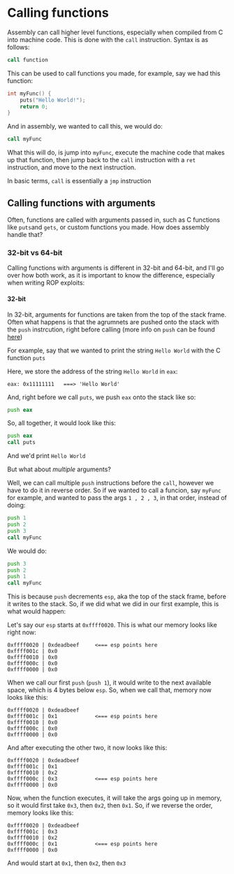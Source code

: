 # Calling functions

Assembly can call higher level functions, especially when compiled from C into machine code. This is done with the `call` instruction. Syntax is as follows:

```asm
call function
```

This can be used to call functions you made, for example, say we had this function:
```c
int myFunc() {
    puts("Hello World!");
    return 0;
}
```

And in assembly, we wanted to call this, we would do:

```asm
call myFunc
```

What this will do, is jump into `myFunc`, execute the machine code that makes up that function, then jump back to the `call` instruction with a `ret` instruction, and move to the next instruction. 

In basic terms, `call` is essentially a `jmp` instruction

## Calling functions with arguments

Often, functions are called with arguments passed in, such as C functions like `puts`and `gets`, or custom functions you made. How does assembly handle that?

### 32-bit vs 64-bit

Calling functions with arguments is different in 32-bit and 64-bit, and I'll go over how both work, as it is important to know the difference, especially when writing ROP exploits:

#### 32-bit

In 32-bit, arguments for functions are taken from the top of the stack frame. Often what happens is that the agrumnets are pushed onto the stack with the `push` instrcution, right before calling (more info on `push` can be found [here](https://github.com/sashaCTF/pwn-rev-notes/blob/master/reverse-engineering/assembly-language/dealing-with-data.md#push))

For example, say that we wanted to print the string `Hello World` with the C function `puts`

Here, we store the address of the string `Hello World` in `eax`:

```
eax: 0x11111111   ===> 'Hello World'
```

And, right before we call `puts`, we push `eax` onto the stack like so:

```asm
push eax
```

So, all together, it would look like this:

```asm
push eax
call puts
```

And we'd print `Hello World`

But what about *multiple* arguments?

Well, we can call multiple `push` instructions before the `call`, however we have to do it in reverse order. So if we wanted to call a funcion, say `myFunc` for example, and wanted to pass the args `1 , 2 , 3`, in that order, instead of doing:
```asm
push 1
push 2
push 3
call myFunc
```

We would do:
```asm
push 3
push 2
push 1
call myFunc
```

This is because `push` decrements `esp`, aka the top of the stack frame, before it writes to the stack. So, if we did what we did in our first example, this is what would happen:

Let's say our `esp` starts at `0xffff0020`. This is what our memory looks like right now:
```
0xffff0020 | 0xdeadbeef     <=== esp points here
0xffff001c | 0x0
0xffff0010 | 0x0
0xffff000c | 0x0
0xffff0000 | 0x0
```
When we call our first `push` (`push 1`), it would write to the next available space, which is 4 bytes below `esp`. So, when we call that, memory now looks like this:
```
0xffff0020 | 0xdeadbeef
0xffff001c | 0x1            <=== esp points here
0xffff0010 | 0x0
0xffff000c | 0x0
0xffff0000 | 0x0
```
And after executing the other two, it now looks like this:
```
0xffff0020 | 0xdeadbeef
0xffff001c | 0x1
0xffff0010 | 0x2
0xffff000c | 0x3            <=== esp points here
0xffff0000 | 0x0
```
Now, when the function executes, it will take the args going up in memory, so it would first take `0x3`, then `0x2`, then `0x1`. So, if we reverse the order, memory looks like this:
```
0xffff0020 | 0xdeadbeef
0xffff001c | 0x3
0xffff0010 | 0x2
0xffff000c | 0x1            <=== esp points here
0xffff0000 | 0x0
```
And would start at `0x1`, then `0x2`, then `0x3`



